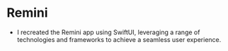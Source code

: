 # Remini

- I recreated the Remini app using SwiftUI, leveraging a range of technologies and frameworks to achieve a seamless user experience.
